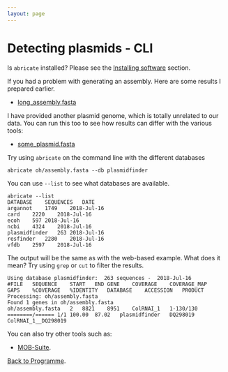 ```yaml
---
layout: page
---
```


# Detecting plasmids - CLI

Is `abricate` installed? Please see the [Installing software](seq-analysis/installing) section. 

If you had a problem with generating an assembly. Here are some results I prepared earlier. 

* [long_assembly.fasta](/seq-analysis/long_assembly.fasta)

I have provided another plasmid genome, which is totally unrelated to our data. You can run this too to see how results can differ with the various tools:

* [some_plasmid.fasta](/seq-analysis/some_plasmid.fasta)

Try using `abricate` on the command line with the different databases

```
abricate oh/assembly.fasta --db plasmidfinder
```


You can use `--list` to see what databases are available. 

```
abricate --list 
DATABASE	SEQUENCES	DATE
argannot	1749	2018-Jul-16
card	2220	2018-Jul-16
ecoh	597	2018-Jul-16
ncbi	4324	2018-Jul-16
plasmidfinder	263	2018-Jul-16
resfinder	2280	2018-Jul-16
vfdb	2597	2018-Jul-16

```

The output will be the same as with the web-based example. What does it mean? Try using `grep` or `cut` to filter the results.

```
Using database plasmidfinder:  263 sequences -  2018-Jul-16
#FILE	SEQUENCE	START	END	GENE	COVERAGE	COVERAGE_MAP	GAPS	%COVERAGE	%IDENTITY	DATABASE	ACCESSION	PRODUCT
Processing: oh/assembly.fasta
Found 1 genes in oh/assembly.fasta
oh/assembly.fasta	2	8821	8951	ColRNAI_1	1-130/130	========/======	1/1	100.00	87.02	plasmidfinder	DQ298019	ColRNAI_1__DQ298019
```

You can also try other tools such as: 

* [MOB-Suite](https://github.com/phac-nml/mob-suite).



[Back to Programme]({{site.baseurl}}/modules/sequence-analysis/programme/).
